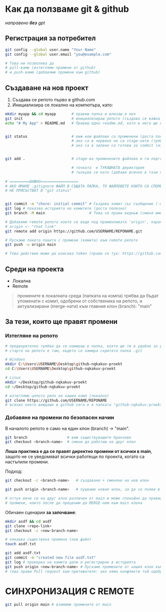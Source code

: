 # Как да ползваме git & github
_направено **без** gpt_

## Регистрация за потребител
```bash
git config --global user.name "Your Name"
git config --global user.email "you@example.com"

# Това ни позволява да 
# pull-ваме (изтегляме промени от github)
# и push-ваме (добавяме промени към github)  
```

## Създаване на нов проект

1. Създава се репото първо в github.com
2. Инициализира се локално на компютъра, като:
```bash 
mkdir myapp && cd myapp       # правиш папка и влизаш в нея
git init                      # инициализираш репото (създава се важната .git скрита папка)
echo "# My App" > README.md   # Правиш едно readme.md, като в него ще пише това което е в кавичките след 'echo'


git status                    # виж кои файлове са променени (доста полезно)
                              # ако са в червено не са stage-нати (трябва да се stage-нат с git add)
                              # ако са в зелено са готови за commit (излитане)


git add .                     # stage-ва променените файлове и ги подготвя за commit

                              # точката  е ТУКАШНАТА дериктория
                              # тълкува се като (добави всичко в тази папка, което е променено)
                              
# =========ВАЖНО=================
# АКО ИМАМЕ .gitignore ФАЙЛ В СЪЩАТА ПАПКА, ТО ФАЙЛОВЕТЕ КОИТО СА СПОМЕНАТИ ВЪТРЕ,
# НЕ ПРИСЪСТВАТ В "git status" 


git commit -m "chore: initial commit" # Създава комит със съобщение (-m)
git log # показва историята на комитите (доста полезно)
git branch -M main                    # Това се прави веднъж (сменя името на клона {branch-а} от default-ния "master" на "main"

# Добавяме remote репото което се води под променливата 'origin', характерна за git системата
# origin <- "that link"
git remote add origin https://github.com/USERNAME/REPONAME.git

# Пускаме пакета пакета с промени (комита) към remote репото
git push -u origin main

# Това действие може да изисква token (прави се тук: https://github.com/settings/tokens)
```


## Среди на проекта
* Локална
* Remote

>промените в локалната среда (папката на компа)
трябва да бъдат упоменати с комит, одобрени от собственика на репото,
и актуализирани (merge-нати) към главния клон (branch): "main"



## За тези, които ще правят промени

### Изтегляне на репото
```bash
# предварително трябва да се намираш в папка, която ще ти е удобна за работа
# старта на репото е там, където се намира скритата папка .git

# Windows
mkdir C:\Users\USERNAME\Desktop\github-nqkakuv-proekt
cd C:\Users\USERNAME\Desktop\github-nqkakuv-proekt

# Linux
mkdir ~/Desktop/github-nqkakuv-proekt
cd ~/Desktop/github-nqkakuv-proekt

# изтегляме цялото репо на нашия комп (локално)
git clone https://github.com/USERNAME/REPONAME  
# всичко което виждаше в github сега е в папката "github-nqkakuv-proekt"
```

### Добавяне на промени по безопасен начин

В началото репото е само на един клон (branch) -> "main".
```bash
git branch                  # виж съществуващите бранчове
git checkout <branch-name>  # смени да работиш на друг клон
```
**Лоша практика е да се правят директно промени от всички в main**, защото не се уведомяват всички работещи по проекта, когато са настъпили промени.

Подход:

```bash
git checkout -c <branch-name>   # създаване + сменяне на нов клон

git push origin <branch-name>   # пушваме новия клон, за да се появи в сайта 

# оттук вече си на друг клон различен от main и може спокойно да правиш
# промени, които после да преценим да MERGE-нем към main клона
```

Обичаен сценарии **за започване**:
```bash
mkdir asdf && cd asdf
git clone <repo-link>
git checkout -c <new-branch-name>

# някаква съществена промяна (нов файл)
touch asdf.txt

git add asdf.txt
git commit -m "created new file asdf.txt"
git log # проверка на комита дали е регистриран в историята
git push origin <new-branch-name> # Пускаме промените от нашия клон към remote-a (origin) -> https://github.com/USERNAME/REPONAME
# това прави Pull request към притежателя: ако няма конфликти той одобрява и MERGE-ва промените към главния клон main
```

# СИНХРОНИЗАЦИЯ С REMOTE

```bash
git pull origin main # взимаме промените от main
```